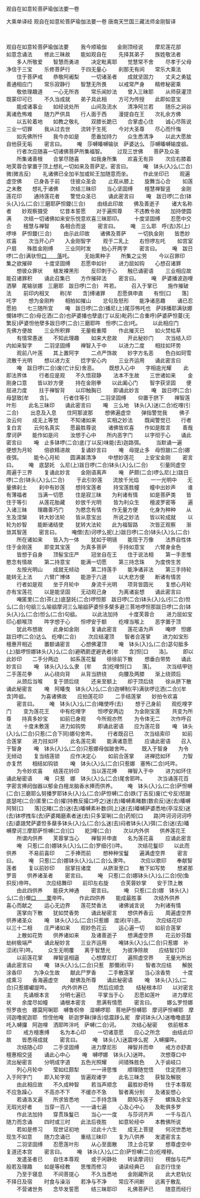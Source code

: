 观自在如意轮菩萨瑜伽法要一卷


大乘单译经
观自在如意轮菩萨瑜伽法要一卷
唐南天竺国三藏法师金刚智译


　　

观自在如意轮菩萨瑜伽法要
　　我今顺瑜伽　　金刚顶经说
　　摩尼莲花部　　如意念诵法
　　修此三昧故　　能如观自在
　　先择其弟子　　族姓敬法者
　　多人所敬爱　　智慧而勇进
　　决定毗离耶　　觉慧常不舍
　　尽孝于父母　　净信于三宝
　　乐修菩萨行　　于四无量心
　　刹那无有间　　常乐大乘法
　　住于菩萨戒　　恭敬阿阇梨
　　一切诸圣者　　成就坚固力
　　丈夫之勇猛　　善通相应门
　　常乐寂静行　　智慧无所畏
　　以戒常严身　　精修秘密乘
　　敬依理趣道　　一心无所吝
　　常乐闻妙法　　曾入三昧耶
　　从师获灌顶　　既蒙印可已
　　不久当成就　　弟子具此相
　　方可为传授　　此即如意宝
　　能成诸事业　　如经说处所
　　山间及流水　　清净阿兰若
　　随乐之涧谷　　离诸危怖难
　　随力严供具　　行人面于西
　　漫提自在王　　次礼余方佛
　　以五轮着地　　如教之敬礼
　　双膝长跪已　　合掌虚心住
　　诚心尽陈说　　三业一切罪
　　我从过去世　　流转于生死
　　今对大圣尊　　尽心而忏悔
　　如先佛所忏　　我今亦如是
　　愿垂加持力　　众生悉清净
　　以此大愿故　　自他获无垢
　　密言曰。
　　唵　莎嚩皤嚩输驮　萨婆达么　莎嚩皤嚩输度谽。
　　行者次应随喜一切诸佛菩萨所集福智。
　　过现三世佛　　菩萨及众圣
　　所集诸善根　　合掌尽随喜
　　如我身所集　　欢喜无有异
　　次应右膝着地芙蓉合掌置于顶上想礼一切如来及菩萨足。密言曰。
　　唵　钵头(入)么(二合)微(微吉反)
　　礼诸佛已全加半加或轮王加随意而坐。
　　作此坐印已　　观遍虚空佛
　　已身各于前　　住彼众圣会
　　止观从膝上　　旋舞当心合
　　如莲之未敷　　想礼于诸佛
　　次结三昧印　　当心坚固缚
　　檀慧禅智竖　　金刚莲花印
　　通持莲花者　　警觉众圣已
　　诵此密言曰
　　唵　跋日啰(二合)钵头(入)么(二合)三磨耶萨怛鑁(三合)
　　由结此印故　　佛及善逝子
　　诸大名称者　　妙观察摄受
　　忆昔本誓愿　　对于遍照尊
　　不违教令故　　加持使圆满
　　次结一切诸佛如来安乐悦意欢喜三昧耶印。
　　十度坚固缚　　忍愿中交合
　　檀慧与禅智　　各相合而竖
　　密言曰。
　　唵　三么耶　呼(去)苏(上)啰哆　萨怛鑁(三合)
　　由示此印故　　诸佛及菩萨
　　一切执金刚　　皆悉妙欢喜
　　次当开心户　　入金刚智字
　　观于二乳上　　右怛啰左吒
　　如宫室户扇　　殊胜金刚缚
　　三业同时发　　拍心开两字
　　密言曰。
　　唵　跋日啰(二合)满驮怛[口　　落](二合)吒。
　　无始熏种子　　所集之尘劳
　　今以召罪印　　集之欲摧碎
　　十度坚固缚　　忍愿申如针
　　进力屈如钩　　心想召诸罪
　　想彼众罪状　　植发裸黑形
　　反印刺于心　　触已诵密语
　　三业相应故　　能召诸罪积
　　诵此召集已　　方作摧碎法
　　密言曰。
　　唵　萨婆播波迦哩洒拏　尾输驮娜　三磨耶　跋日啰(二合)　吽若。
　　召入于掌已　　施作摧破法
　　前印内相叉　　称[牟　　含]缚诸罪
　　忍愿俱申直　　有怛[口　　落]吒字
　　想为金刚杵　　相拍如摧山
　　忿句及怒形　　能净诸恶趣
　　诵已忍愿拍　　七三随所宜
　　唵　跋日啰(二合)播尼(上)尾莎怖吒也　萨跢播耶满驮娜儞钵啰(二合)母讫洒(二合)也萨婆播也孽底(丁以反)毗药(二合重呼)萨婆萨怛蔓(无繁反)萨婆怛他孽多跋日啰(二合)三磨耶吽　怛啰(二合)吒。
　　以此相应门　　先佛方便故
　　三业所积罪　　无量极重障
　　作此摧灭已　　如火焚枯草
　　有情常愚迷　　不知此理趣
　　如来大悲故　　开此秘妙门
　　次当结入印　　内如来智字
　　二羽坚固缚　　禅智入于中
　　以进力二度　　相拄如环势
　　观前八叶莲　　其上置阿字
　　二点严饰故　　妙字方名恶
　　色白如珂雪　　流散千光明
　　想以进力支　　捻字安心内
　　三业齐运用　　诵此密言曰
　　唵　跋日啰(二合)废(亡计反)舍恶。
　　既想入心中　　字相逾光耀
　　此即法界体
　　行者应是观　　不久悟寂静
　　法本不生故　　三世诸如来
　　金刚身口意　　皆以妙方便
　　持在金刚拳　　以此阖心门
　　智字获坚固　　便屈进力度
　　拄于禅智背　　以印触胸已
　　即诵此妙言
　　唵　跋日啰(二合)母瑟致[牟　　含]。
　　行者住等引　　二羽坚固缚
　　仰置于脐下　　禅智莲叶形
　　此名三昧印　　诵此密言曰
　　唵　三么地　钵头(入)迷(二合)纥哩(引二合)
　　出息及入息　　住阿那波那
　　想佛遍虚空　　弹指警觉我
　　佛子汝云何　　成无上等觉
　　不知诸如来　　实相之妙法
　　既闻警觉已　　行者复白言
　　云何名真实　　愿最胜尊说
　　诸佛皆欢喜　　作如是胜言
　　善哉摩诃萨　　能作如是问
　　汝想于心中　　所内恶字门
　　以字彻于心　　诵此密言曰
　　唵　止多钵啰(二合)底(丁以反)味能(去)迦路弭。
　　当默诵一遍　　便想为月轮
　　倍欲精进故　　复诵妙言曰
　　唵　母提止多　母怛跛(二合)娜夜弭。
　　能令心月轮　　圆满甚清净
　　中想妙莲花　　上安宝金刚
　　密言曰。
　　唵　底瑟奼　么尼(上)跋日啰(二合)钵头(入)么(二合)
　　引量同虚空　　周遍于三界
　　复诵此妙言　　金刚语离声
　　唵　萨颇(二合)啰么尼(上)跋日啰(二合)钵头(入)么(二合)
　　于此引妙莲　　流放千光焰
　　一一光明中　　无量佛刹土
　　刹中有妙莲　　想持宝莲者
　　持宝莲胜幢　　幢中出妙声
　　谁有薄福者　　当满一切愿
　　住是寂三昧　　为利诸有情
　　如是菩萨类　　皆住于等引
　　从莲花胎藏　　妙放千光明
　　皆为利众生　　檀波罗密等
　　遍入诸三昧　　理趣善巧门
　　为愍念有情　　作无量方便
　　化身为种种　　从生及涅槃
　　转大妙法轮　　皆从意宝出
　　所说之妙法　　皆以轮成就
　　以轮为妙智　　能断诸结使
　　犹转大法轮　　此为福智路
　　次皆正观察　　渐敛其智莲
　　密言曰。
　　唵僧(去)诃啰么抳(上)跋日啰(二合)钵头(入)么(二合)
　　所在诸如来　　皆入为一体
　　犹如于明镜　　能现于万像
　　法界自性体　　住于金刚莲
　　即变其宝莲　　为真多菩萨
　　手持如意宝　　六臂身金色
　　皆想于自身　　顶髻宝庄严
　　冠坐自在王　　住于说法相
　　第一手思惟　　愍念有情故
　　第二持意宝　　能满一切愿
　　第三持念珠　　为度傍生苦
　　左按光明山　　成就无倾动
　　第二持莲手　　能净诸非法
　　第三手持轮　　能转无上法
　　六臂广博体　　能游于六道
　　以大悲方便　　断诸有情苦
　　行者如是观　　坐于月轮中
　　身流千光明　　项背皆圆光
　　复想心月轮　　亦有宝莲花
　　以是能坚固　　无动观己身
　　为离诸妄想　　诵此密言曰
　　唵匿里(二合)茶(上)底瑟奼(二合)啰怛那　跋日啰(二合)钵头(入)么(引二合)怛么(二合)句谽三么喻谽摩诃三么喻谽萨婆怛多檗多避三菩地啰怛那跋日啰(二合)钵头(入)么(二合)怛么(二合)句谽。
　　以此法加持　　十度芙蓉合
　　进力屈如宝　　印心额喉顶
　　吽字想于心　　怛啰安于额
　　纥哩当喉上　　恶字置于顶
　　犹此布想故　　此身如金刚
　　复诵此密言　　莲花语为声
　　唵啰　怛娜　跋日啰(二合)达么　纥哩(二合)
　　次应结灌顶　　智者合莲掌
　　进力如宝形　　檀惠开相近
　　置额诵密言　　心想佛灌顶
　　唵　钵头(入)么(二合)苾句胝多(上)胝啰怛娜钵头(入)么(二合)避晒罽逻避诜者[牟　　含]怛[口　　洛]。
　　即以此妙印　　二手分两边
　　如系莲花鬘　　徐徐前下散
　　想垂白带势　　诵此妙言曰
　　唵　钵头(入)么么隶　[牟　　含]纥哩怛[口　　落]。
　　次当结甲铠　　二手莲花拳
　　从心绕向背　　从背当脐绕
　　向腰及两膝　　渐上绕颈后
　　从颈后当喉　　复于颈后绕
　　还来至额上　　却于顶后绕
　　徐从脐下散　　诵此秘密言
　　唵　阿皤曳　钵头(入)么(二合)迦嚩制(平)满驮啰讫洒(二合)[牟　　含]吽谽。
　　为喜诸佛故　　应拍莲花印
　　二手结莲掌　　妙拍令欢喜
　　密言曰。
　　唵　钵头(入)么(二合)睹使呼(去)
　　想于己身前　　观纥哩字门
　　变为莲花王　　中有纥哩字
　　怛啰安两边　　为金刚宝莲
　　共变为所尊　　持真多妙宝
　　如前已身观　　今所观亦然
　　为令体无二　　次作呼召法
　　十度未敷莲　　进力如钩势
　　即诵此密语　　应为莲花音
　　唵　钵头(入)么(二合)只惹(二合下同)娜句舍吽。
　　行者既召已　　次当结索印
　　如前合莲掌　　进力拄如环
　　此名莲花索　　能满诸意愿
　　应诵此密语　　召入于智身
　　唵　钵头(入)么(二合)只惹娜母伽跛舍吽。
　　既入于智身　　为令无倾动
　　复当结莲锁　　应作决定心
　　如前合莲掌　　进禅捻如环
　　力智亦复然　　相结如钩锁
　　唵　钵头(入)么(二合)只惹娜　塞怖(二合)吒吽。
　　为令妙欢喜　　结莲花铃印
　　当以莲花捧　　禅智入于中
　　进力如环住　　诵此秘密语
　　唵　只惹　娜　钵头(入)么(二合)尾舍耶吽。
　　次当诵莲花百字密言捧阏伽器以郁金白檀龙脑香水捧而供养。
　　唵　钵头(入)么(二合)萨怛嚩(二合)三磨耶么努播罗耶钵头(入)么(二合)萨怛嚩(二合)跌(丁吉反)废(亡兮反)怒跛底瑟咤(二合)匿里(二合)擢(持教反撮口呼之)迷(去)皤嚩素睹数(数俞反)迷(去)皤嚩阿努[口　　落]讫睹(二合)迷(去)皤嚩素补数(同上)迷(去)皤嚩萨婆悉地(亭淫反)迷(去)钵啰拽车(去)萨婆羯磨素者迷(去)只多室唎(二合)药矩[口　　路]吽诃诃诃诃呼(去)婆誐梵萨婆怛多蘖多钵头(入)么(二合)么迷(去)闷者钵头(入)弭(二合)迷(去)皤嚩摩诃三摩耶萨怛嚩(二合)[口　　紇]哩(二合)
　　次以内外供　　供养莲花王
　　所谓内供养　　芙蓉掌当心
　　禅智并申直　　名为莲花喜
　　应诵此密言
　　唵　只惹(二合)娜钵头(入)么(二合)罗细(引)吽。
　　次结花鬘印　　以此而供养
　　不易前喜印　　二手捧而前
　　想种种宝鬘　　遍满虚空界
　　密言曰。
　　唵　只惹(二合)娜钵头(入)么(二合)么隶吽。
　　次应以歌印　　奉献智莲者
　　复以前妙印　　屈掌拄诸度
　　从脐渐至口　　散下如写势
　　想紧那罗音　　供养诸圣者
　　密言曰。
　　唵　只惹(二合)娜钵头(入)么(二合)倪(鱼抧反)帝吽。
　　次应结舞印　　前印左右旋
　　合芙蓉妙掌　　安于顶上散
　　由此四供养　　能获大神通
　　密言曰。
　　唵　只惹(二合)娜　钵头(入)么(二合)儞[口　　栗](二合)帝吽。
　　作此四供养　　能成最胜事
　　次结外供养　　喜心而献之
　　运心无边界　　莲花焚香法
　　诸佛诚言说　　为利诸有情
　　莲掌向下散　　犹如焚香势
　　诵此秘密言　　想供养香云
　　周遍虚空界　　供养诸圣众
　　唵　钵头(入)么(二合)只惹娜　度闭(平)恶。
　　次应结花印　　以三十二相
　　庄严诸如来　　观妙色花云
　　运心遍一切　　如前合莲掌
　　上散如花势　　供养诸如来
　　及诸善逝子　　想满虚空界
　　花云妙芬馥　　劫树极端严
　　诵此秘妙言　　三业齐运用
　　唵钵头(入)么(二合)只惹娜　补涩闭(平)吽。
　　众生无明覆　　离于智慧光
　　为彼净除故　　应结智灯印
　　以前莲花掌　　禅智竖相逼
　　心想摩尼灯　　遍照虚空界
　　无量光所出　　诵此密言曰
　　唵　钵头(入)么(二合)只惹　那儞闭(平)
　　智者次应结　　解脱涂香印
　　为净众生故　　献此尸罗香
　　二手散莲掌　　当心涂香势
　　十度成熏习　　香海遍虚空
　　献佛及所尊　　诵此秘密语
　　唵　钵头(入)么(二合)只惹娜巘提吽。
　　内外供养已　　然后应顺念
　　结秘根本印　　以对密言主
　　先诵根本言　　分明七遍已
　　平掌当于心　　忍愿如莲叶
　　进力摩尼状　　余度尽如幢
　　诵根本密言　　思满有情愿
　　密言曰。
　　娜么罗怛娜　怛罗夜也　娜莫阿唎耶　嚩鲁枳帝　湿嚩啰耶　菩地萨怛嚩耶　摩诃萨怛嚩耶　摩诃迦噜抳迦耶　怛侄他唵　斫迦罗靺(弹舌)低震跢么抳　摩诃钵头(入)迷噜噜底瑟吒入嚩攞　阿迦哩　洒耶吽泮吒　萨嚩(二合)诃。
　　次结心秘密　　依前根本印
　　戒方檀惠缚　　名为本心印
　　一切诸意愿　　应心之所念
　　由结此印故　　皆悉得成就
　　密言曰。
　　唵　钵头(入)迷震哆么抳　入嚩攞吽。
　　次结随心印　　二手坚固缚
　　进力摩尼形　　禅智并而申
　　戒方亦舒直　　檀惠相交竖
　　诵此心中心
　　唵　嚩啰娜　钵头(入)迷吽。
　　次想尊口中　　流出秘密言
　　分明成字道　　五色光照耀
　　间错殊胜色　　入于谕岐口
　　列心月轮中　　莹如红颇犁
　　一一谛思惟　　顺理随觉悟
　　住定而修习　　入于阿字门
　　即入轮字观　　皆遍观诸字
　　此名三昧念　　获智及解脱
　　由此相应故　　不久成种智
　　若当声顺念　　最胜妙奇特
　　住于本尊观　　不应急躁心
　　不高亦不下　　不缓亦不急
　　智者离分别　　及诸妄想心
　　若诵洛叉遍　　所求皆悉地
　　二手持念珠　　颇知与莲子
　　螺珠及余宝　　无瑕光好者
　　当穿一百八　　一一诵七遍
　　心及心中心　　及毗俱多罗
　　作此法加持　　穿贯珠鬘已
　　当心一一度　　与莎诃齐声
　　一千与百八　　随力而念诵
　　四时或三时　　此法后夜胜
　　如意轮经中　　本教佛所说
　　若如是修习　　现世证初地
　　过此十六生　　成无上菩提
　　何况世悉地　　现生不如意
　　随力念诵已　　重结三昧印
　　复为八供养　　发遣密言主
　　二羽坚固缚　　忍愿莲叶形
　　从心至面散　　顶上合花掌
　　想尊虚空中　　复道还本宫
　　密言曰。
　　唵　钵头(入)么(二合)萨怛嚩(二合)纥哩穆。
　　发遣圣者已　　自住本尊观
　　或于闲静处　　转读摩诃衍
　　楞伽与花严　　般若及理趣
　　如是等经教　　思惟而修习
　　诵读经典已　　自恣行住坐
　　乃至于寝息　　不间菩提心
　　不久当悉地　　金刚藏所说
　　此大悲轨仪　　不择日及宿
　　时食与澡浴　　若净与不净
　　常应不间断　　远离于散乱
　　不营诸世务　　念毕发誓愿
　　结三昧耶印　　礼佛菩萨已
　　随意而经行
